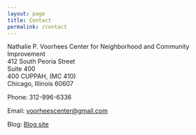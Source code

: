 ```yaml
---
layout: page
title: Contact
permalink: /contact
---
```


Nathalie P. Voorhees Center for Neighborhood and Community Improvement\
412 South Peoria Street\
Suite 400\
400 CUPPAH, (MC 410)\
Chicago, Illinois 60607

Phone: 312-996-6336

Email: [voorheescenter@gmail.com](mailto:voorheescenter@gmail.com)

Blog: [Blog site](https://voorheescenter.wordpress.com/)
